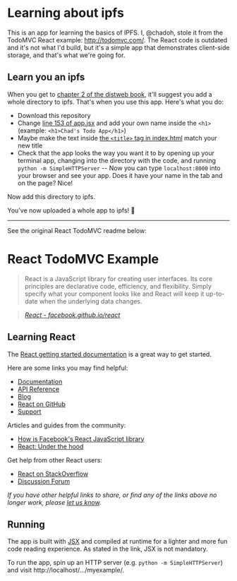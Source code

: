 # Learning about ipfs

This is an app for learning the basics of IPFS. I, @chadoh, stole it from the TodoMVC React example: http://todomvc.com/. The React code is outdated and it's not what I'd build, but it's a simple app that demonstrates client-side storage, and that's what we're going for.

## Learn you an ipfs

When you get to [chapter 2 of the distweb book](https://flyingzumwalt.gitbooks.io/decentralized-web-primer/content/files-on-ipfs/lessons/wrap-directories-around-content.html), it'll suggest you add a whole directory to ipfs. That's when you use this app. Here's what you do:

* Download this repository
* Change [line 153 of app.jsx](/js/app.jsx#L153) and add your own name inside the `<h1>` (example: `<h1>Chad's Todo App</h1>`)
* Maybe make the text inside [the `<title>` tag in index.html](/index.html#L5) match your new title
* Check that the app looks the way you want it to by opening up your terminal app, changing into the directory with the code, and running `python -m SimpleHTTPServer` -- Now you can type `localhost:8000` into your browser and see your app. Does it have your name in the tab and on the page? Nice!

Now add this directory to ipfs.

You've now uploaded a whole app to ipfs! :raised_hands:


---

See the original React TodoMVC readme below:

# React TodoMVC Example

> React is a JavaScript library for creating user interfaces. Its core principles are declarative code, efficiency, and flexibility. Simply specify what your component looks like and React will keep it up-to-date when the underlying data changes.

> _[React - facebook.github.io/react](http://facebook.github.io/react)_


## Learning React

The [React getting started documentation](http://facebook.github.io/react/docs/getting-started.html) is a great way to get started.

Here are some links you may find helpful:

* [Documentation](http://facebook.github.io/react/docs/getting-started.html)
* [API Reference](http://facebook.github.io/react/docs/reference.html)
* [Blog](http://facebook.github.io/react/blog/)
* [React on GitHub](https://github.com/facebook/react)
* [Support](http://facebook.github.io/react/support.html)

Articles and guides from the community:

* [How is Facebook's React JavaScript library](http://www.quora.com/React-JS-Library/How-is-Facebooks-React-JavaScript-library)
* [React: Under the hood](http://www.quora.com/Pete-Hunt/Posts/React-Under-the-Hood)

Get help from other React users:

* [React on StackOverflow](http://stackoverflow.com/questions/tagged/reactjs)
* [Discussion Forum](https://discuss.reactjs.org/)

_If you have other helpful links to share, or find any of the links above no longer work, please [let us know](https://github.com/tastejs/todomvc/issues)._


## Running

The app is built with [JSX](http://facebook.github.io/react/docs/jsx-in-depth.html) and compiled at runtime for a lighter and more fun code reading experience. As stated in the link, JSX is not mandatory.

To run the app, spin up an HTTP server (e.g. `python -m SimpleHTTPServer`) and visit http://localhost/.../myexample/.

